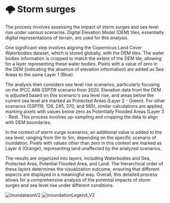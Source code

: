 # 🌩️​ Storm surges

The process involves assessing the impact of storm surges and sea level rise under various scenarios. Digital Elevation Model (DEM) tiles, essentially digital representations of terrain, are used for this analysis.

One significant step involves aligning the Copernicus Land Cover Waterbodies  dataset, which is stored globally, with the DEM tiles. The water bodies information is cropped to match the extent of the DEM tile, allowing for a layer representing these water bodies. Pixels with a value of zero in the DEM (indicating the absence of elevation information) are added as Sea Areas to the same Layer 1 (Blue).

The analysis then considers sea level rise scenarios, particularly focusing on the IPCC AR6 SSP119 scenario from 2020. Elevation data from the DEM is adjusted based on this scenario's sea level rise, and areas below the current sea level are marked as Protected Areas (Layer 2 - Green). For other scenarios (SSP119, 126, 245, 370, and 585), similar calculations are applied, marking pixels with values below zero as Potentially Flooded Areas (Layer 3 - Red). This process involves up-sampling and cropping the data to align with DEM boundaries.

In the context of storm surge scenarios, an additional value is added to the sea level, ranging from 0m to 5m, depending on the specific scenario of inundation. Pixels with values other than zero in this context are marked as Layer 4 (Orange), representing land unaffected by the analyzed scenarios.

The results are organized into layers, including Waterbodies and Sea, Protected Area, Potential Flooded Area, and Land. The hierarchical order of these layers determines the visualization outcome, ensuring that different aspects are displayed in a meaningful way. Overall, this detailed process allows for a comprehensive analysis of the potential impacts of storm surges and sea level rise under different conditions.

![InundataionV2](https://github.com/destination-earth/DestinE_ESA_UrbanSquare/assets/58464670/43d1f919-129b-4c9f-91ba-a615c4db32b5)
![innundationLegend_V2](https://github.com/destination-earth/DestinE_ESA_UrbanSquare/assets/58464670/63ad1d82-e915-41fb-bcc1-802d4c84e339)
